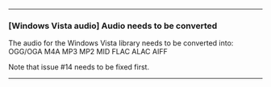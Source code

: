 ***

### [Windows Vista audio] Audio needs to be converted

The audio for the Windows Vista library needs to be converted into:
OGG/OGA
M4A
MP3
MP2
MID
FLAC
ALAC
AIFF

Note that issue #14 needs to be fixed first.

***
